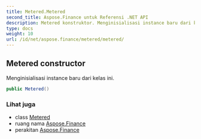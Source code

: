 ```yaml
---
title: Metered.Metered
second_title: Aspose.Finance untuk Referensi .NET API
description: Metered konstruktor. Menginisialisasi instance baru dari kelas ini.
type: docs
weight: 10
url: /id/net/aspose.finance/metered/metered/
---
```

## Metered constructor

Menginisialisasi instance baru dari kelas ini.

```csharp
public Metered()
```

### Lihat juga

* class [Metered](../)
* ruang nama [Aspose.Finance](../../metered/)
* perakitan [Aspose.Finance](../../../)


